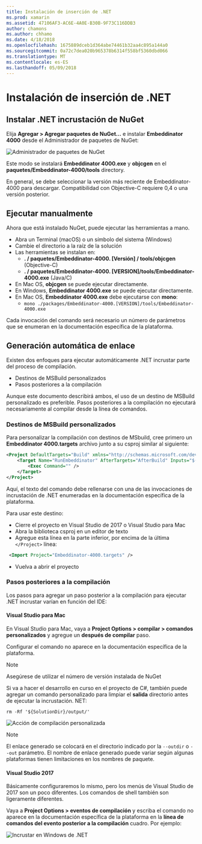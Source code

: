 ```yaml
---
title: Instalación de inserción de .NET
ms.prod: xamarin
ms.assetid: 47106AF3-AC6E-4A0E-B30B-9F73C116DDB3
author: chamons
ms.author: chhamo
ms.date: 4/18/2018
ms.openlocfilehash: 1675889dceb1d364abe74461b32aa4c895a144a0
ms.sourcegitcommit: 0a72c7dea020b965378b6314f558bf5360dbd066
ms.translationtype: MT
ms.contentlocale: es-ES
ms.lasthandoff: 05/09/2018
---
```

# <a name="installing-net-embedding"></a>Instalación de inserción de .NET

## <a name="installing-net-embedding-from-nuget"></a>Instalar .NET incrustación de NuGet

Elija **Agregar > Agregar paquetes de NuGet...**  e instalar **Embeddinator 4000** desde el Administrador de paquetes de NuGet:

![Administrador de paquetes de NuGet](images/visualstudionuget.png)

Este modo se instalará **Embeddinator 4000.exe** y **objcgen** en el **paquetes/Embeddinator-4000/tools** directory.

En general, se debe seleccionar la versión más reciente de Embeddinator-4000 para descargar. Compatibilidad con Objective-C requiere 0,4 o una versión posterior.

## <a name="running-manually"></a>Ejecutar manualmente

Ahora que está instalado NuGet, puede ejecutar las herramientas a mano.

- Abra un Terminal (macOS) o un símbolo del sistema (Windows)
- Cambie el directorio a la raíz de la solución
- Las herramientas se instalan en:
    - **. / paquetes/Embeddinator-4000. [Versión] / tools/objcgen** (Objective-C)
    - **. / paquetes/Embeddinator-4000. [VERSION]/tools/Embeddinator-4000.exe** (Java/C) 
- En Mac OS, **objcgen** se puede ejecutar directamente. 
- En Windows, **Embeddinator 4000.exe** se puede ejecutar directamente.
- En Mac OS, **Embeddinator 4000.exe** debe ejecutarse con **mono**: 
    - `mono ./packages/Embeddinator-4000.[VERSION]/tools/Embeddinator-4000.exe`

Cada invocación del comando será necesario un número de parámetros que se enumeran en la documentación específica de la plataforma.

## <a name="automatic-binding-generation"></a>Generación automática de enlace

Existen dos enfoques para ejecutar automáticamente .NET incrustar parte del proceso de compilación.

- Destinos de MSBuild personalizados
- Pasos posteriores a la compilación

Aunque este documento describirá ambos, el uso de un destino de MSBuild personalizado es preferible. Pasos posteriores a la compilación no ejecutará necesariamente al compilar desde la línea de comandos.

### <a name="custom-msbuild-targets"></a>Destinos de MSBuild personalizados

Para personalizar la compilación con destinos de MSbuild, cree primero un **Embeddinator 4000.targets** archivo junto a su csproj similar al siguiente:

```xml
<Project DefaultTargets="Build" xmlns="http://schemas.microsoft.com/developer/msbuild/2003">
    <Target Name="RunEmbeddinator" AfterTargets="AfterBuild" Inputs="$(OutputPath)/$(AssemblyName).dll" Outputs="$(IntermediateOutputPath)/Embeddinator/$(AssemblyName).framework/$(AssemblyName)">
        <Exec Command="" />
    </Target>
</Project>
```

Aquí, el texto del comando debe rellenarse con una de las invocaciones de incrustación de .NET enumeradas en la documentación específica de la plataforma.

Para usar este destino:

- Cierre el proyecto en Visual Studio de 2017 o Visual Studio para Mac
- Abra la biblioteca csproj en un editor de texto
- Agregue esta línea en la parte inferior, por encima de la última `</Project>` línea:

```xml
 <Import Project="Embeddinator-4000.targets" />
```

- Vuelva a abrir el proyecto

### <a name="post-build-steps"></a>Pasos posteriores a la compilación

Los pasos para agregar un paso posterior a la compilación para ejecutar .NET incrustar varían en función del IDE:

#### <a name="visual-studio-for-mac"></a>Visual Studio para Mac

En Visual Studio para Mac, vaya a **Project Options > compilar > comandos personalizados** y agregue un **después de compilar** paso.

Configurar el comando no aparece en la documentación específica de la plataforma.

> [!NOTE]
> Asegúrese de utilizar el número de versión instalada de NuGet

Si va a hacer el desarrollo en curso en el proyecto de C#, también puede agregar un comando personalizado para limpiar el **salida** directorio antes de ejecutar la incrustación. NET:

```shell
rm -Rf '${SolutionDir}/output/'
```

![Acción de compilación personalizada](images/visualstudiocustombuild.png)

> [!NOTE]
> El enlace generado se colocará en el directorio indicado por la `--outdir` o `--out` parámetro. El nombre de enlace generado puede variar según algunas plataformas tienen limitaciones en los nombres de paquete.

#### <a name="visual-studio-2017"></a>Visual Studio 2017

Básicamente configuraremos lo mismo, pero los menús de Visual Studio de 2017 son un poco diferentes. Los comandos de shell también son ligeramente diferentes.

Vaya a **Project Options > eventos de compilación** y escriba el comando no aparece en la documentación específica de la plataforma en la **línea de comandos del evento posterior a la compilación** cuadro. Por ejemplo:

![Incrustar en Windows de .NET](images/visualstudiowindows.png)
